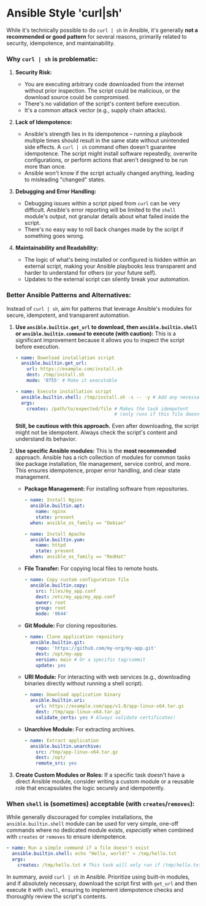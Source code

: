 # Ansible Style 'curl|sh'

While it's technically possible to do `curl | sh` in Ansible, it's generally **not a recommended or good pattern** for several reasons, primarily related to security, idempotence, and maintainability.

### Why `curl | sh` is problematic:

1.  **Security Risk:**

      * You are executing arbitrary code downloaded from the internet without prior inspection. The script could be malicious, or the download source could be compromised.
      * There's no validation of the script's content before execution.
      * It's a common attack vector (e.g., supply chain attacks).

2.  **Lack of Idempotence:**

      * Ansible's strength lies in its idempotence – running a playbook multiple times should result in the same state without unintended side effects. A `curl | sh` command often doesn't guarantee idempotence. The script might install software repeatedly, overwrite configurations, or perform actions that aren't designed to be run more than once.
      * Ansible won't know if the script actually changed anything, leading to misleading "changed" states.

3.  **Debugging and Error Handling:**

      * Debugging issues within a script piped from `curl` can be very difficult. Ansible's error reporting will be limited to the `shell` module's output, not granular details about what failed inside the script.
      * There's no easy way to roll back changes made by the script if something goes wrong.

4.  **Maintainability and Readability:**

      * The logic of what's being installed or configured is hidden within an external script, making your Ansible playbooks less transparent and harder to understand for others (or your future self).
      * Updates to the external script can silently break your automation.

### Better Ansible Patterns and Alternatives:

Instead of `curl | sh`, aim for patterns that leverage Ansible's modules for secure, idempotent, and transparent automation.

1.  **Use `ansible.builtin.get_url` to download, then `ansible.builtin.shell` or `ansible.builtin.command` to execute (with caution):**
    This is a significant improvement because it allows you to inspect the script before execution.

    ```yaml
    - name: Download installation script
      ansible.builtin.get_url:
        url: https://example.com/install.sh
        dest: /tmp/install.sh
        mode: '0755' # Make it executable

    - name: Execute installation script
      ansible.builtin.shell: /tmp/install.sh -s -- -y # Add any necessary flags for non-interactive execution
      args:
        creates: /path/to/expected/file # Makes the task idempotent
                                        # (only runs if this file doesn't exist)
    ```

    **Still, be cautious with this approach.** Even after downloading, the script might not be idempotent. Always check the script's content and understand its behavior.

2.  **Use specific Ansible modules:**
    This is the **most recommended** approach. Ansible has a rich collection of modules for common tasks like package installation, file management, service control, and more. This ensures idempotence, proper error handling, and clear state management.

      * **Package Management:** For installing software from repositories.

        ```yaml
        - name: Install Nginx
          ansible.builtin.apt:
            name: nginx
            state: present
          when: ansible_os_family == "Debian"

        - name: Install Apache
          ansible.builtin.yum:
            name: httpd
            state: present
          when: ansible_os_family == "RedHat"
        ```

      * **File Transfer:** For copying local files to remote hosts.

        ```yaml
        - name: Copy custom configuration file
          ansible.builtin.copy:
            src: files/my_app.conf
            dest: /etc/my_app/my_app.conf
            owner: root
            group: root
            mode: '0644'
        ```

      * **Git Module:** For cloning repositories.

        ```yaml
        - name: Clone application repository
          ansible.builtin.git:
            repo: 'https://github.com/my-org/my-app.git'
            dest: /opt/my-app
            version: main # Or a specific tag/commit
            update: yes
        ```

      * **URI Module:** For interacting with web services (e.g., downloading binaries directly without running a shell script).

        ```yaml
        - name: Download application binary
          ansible.builtin.uri:
            url: https://example.com/app/v1.0/app-linux-x64.tar.gz
            dest: /tmp/app-linux-x64.tar.gz
            validate_certs: yes # Always validate certificates!
        ```

      * **Unarchive Module:** For extracting archives.

        ```yaml
        - name: Extract application
          ansible.builtin.unarchive:
            src: /tmp/app-linux-x64.tar.gz
            dest: /opt/
            remote_src: yes
        ```

3.  **Create Custom Modules or Roles:**
    If a specific task doesn't have a direct Ansible module, consider writing a custom module or a reusable role that encapsulates the logic securely and idempotently.

### When `shell` is (sometimes) acceptable (with `creates`/`removes`):

While generally discouraged for complex installations, the `ansible.builtin.shell` module can be used for very simple, one-off commands where no dedicated module exists, *especially* when combined with `creates` or `removes` to ensure idempotence.

```yaml
- name: Run a simple command if a file doesn't exist
  ansible.builtin.shell: echo "Hello, world!" > /tmp/hello.txt
  args:
    creates: /tmp/hello.txt # This task will only run if /tmp/hello.txt doesn't exist
```

In summary, avoid `curl | sh` in Ansible. Prioritize using built-in modules, and if absolutely necessary, download the script first with `get_url` and then execute it with `shell`, ensuring to implement idempotence checks and thoroughly review the script's contents.



